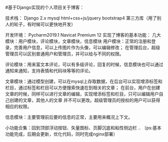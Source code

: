 #基于Django实现的个人项目关于博客：

技术栈：
Django 2.x
mysql
html+css+js/jquery
bootstrap4
第三方库（用了别人的轮子，有时候可以更快地开发）

开发环境：
Pycharm2019.1
Navicat Premium 12
实现了博客的基本功能：
几大模块：用户模块，评论模块，文章模块，信息模块
用户模块：正常的注册和登录，完善用户信息，可以上传图片作为头像，可以编辑修改；
          在管理后台，超级管理员可以区别普通用户和管理员，并可以给与不同的权限。
          
评论模块：用来富文本评论，可以有多级评论，回复的时候，信息模块也可以通过通知来通知，支持表情和代码块等等的评论。

文章模块：通过模型创建，可以在mysql上存取数据，在后台可以实现增添标签和栏目，通过标签和栏目可以方便搜索快速在到相关的文章；
         在前台，用户在创建文章的时候，同样可以进行文章的编辑，实现增添标签和栏目，只可以编辑用户自己创建的文章，其他人的文章
         并不可以更改。超级管理员的授权的用户可以获得相应的权限。

信息模块：主要管理前后要的信息的正常，主要用来概况上下文。

小功能合集：回到顶部浮动按钮、矢量图标、页脚沉底和粘性侧边栏
..
（ps:基本功能完成，后期会更新，优化代码，同时完成nginx部署）
